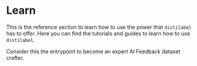 # Learn

This is the reference section to learn how to use the power that `distilabel` has to offer. Here you can find the tutorials and guides to learn how to use `distilabel`.

Consider this the entrypoint to become an expert AI Feedback dataset crafter.
